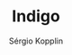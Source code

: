 ---
title: Indigo
github: https://github.com/sergiokopplin/indigo
demo: http://sergiokopplin.github.io/indigo/
author: Sérgio Kopplin
ssg:
  - Jekyll
cms:
  - No Cms
---